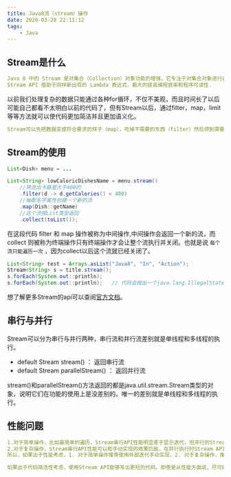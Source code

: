```yaml
---
title: Java8流（stream）操作
date: 2020-03-28 22:11:12
tags: 
    - Java
---
```

<meta name="referrer" content="no-referrer" />

## Stream是什么

```yaml
Java 8 中的 Stream 是对集合（Collection）对象功能的增强，它专注于对集合对象进行各种非常便利、高效的聚合操作，或者大批量数据操作 。
Stream API 借助于同样新出现的 Lambda 表达式，极大的提高编程效率和程序可读性.
```

以前我们处理复杂的数据只能通过各种for循环，不仅不美观，而且时间长了以后可能自己都看不太明白以前的代码了，但有Stream以后，通过filter，map，limit等等方法就可以使代码更加简洁并且更加语义化。

```yaml
Stream可以先把数据变成符合要求的样子（map），吃掉不需要的东西（filter）然后得到需要的东西（collect）。
```

## Stream的使用

```java
List<Dish> menu = ...

List<String> lowCaloricDishesName = menu.stream()
    //筛选出卡路里大于400的
    .filter(d -> d.getCalories() < 400)
    //抽取名字属性创建一个新的流
    .map(Dish::getName)
    //这个流按List类型返回
    .collect(toList());
```

在这段代码 filter 和 map 操作被称为中间操作,中间操作会返回一个新的流，而 collect 则被称为终端操作只有终端操作才会让整个流执行并关闭。也就是说 `每个流只能遍历一次` ，因为collect以后这个流就已经关闭了。

```java
List<String> test = Arrays.asList("Java8", "In", "Action");
Stream<String> s = title.stream();
s.forEach(System.out::println);
s.forEach(System.out::println);   // 代码会抛出一个java.lang.IllegalStateException异常
```

想了解更多Stream的api可以查阅[官方文档](https://docs.oracle.com/javase/8/docs/api/java/util/stream/Stream.html)。

## 串行与并行

Stream可以分为串行与并行两种，串行流和并行流差别就是单线程和多线程的执行。

- default Stream stream() ： 返回串行流
- default Stream parallelStream() ： 返回并行流

stream()和parallelStream()方法返回的都是java.util.stream.Stream<E>类型的对象，说明它们在功能的使用上是没差别的。唯一的差别就是单线程和多线程的执行。

## 性能问题

```yaml
1.对于简单操作，比如最简单的遍历，Stream串行API性能明显差于显示迭代，但并行的Stream API能够发挥多核特性。
2.对于复杂操作，Stream串行API性能可以和手动实现的效果匹敌，在并行执行时Stream API效果远超手动实现。
所以，如果出于性能考虑，1. 对于简单操作推荐使用外部迭代手动实现，2. 对于复杂操作，推荐使用Stream API， 3. 在多核情况下，推荐使用并行Stream API来发挥多核优势，4.单核情况下不建议使用并行Stream API。

如果出于代码简洁性考虑，使用Stream API能够写出更短的代码。即使是从性能方面说，尽可能的使用Stream API也另外一个优势，那就是只要Java Stream类库做了升级优化，代码不用做任何修改就能享受到升级带来的好处。
```
